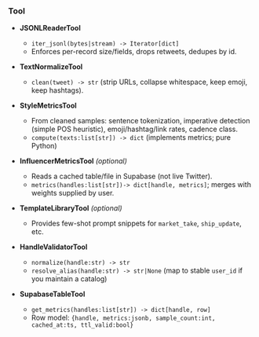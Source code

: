 ### Tool

- **JSONLReaderTool**
  - `iter_jsonl(bytes|stream) -> Iterator[dict]`
  - Enforces per-record size/fields, drops retweets, dedupes by id.
- **TextNormalizeTool**
  - `clean(tweet) -> str` (strip URLs, collapse whitespace, keep emoji, keep hashtags).
- **StyleMetricsTool**
  - From cleaned samples: sentence tokenization, imperative detection (simple POS heuristic), emoji/hashtag/link rates, cadence class.
  - `compute(texts:list[str]) -> dict` (implements metrics; pure Python)
- **InfluencerMetricsTool** _(optional)_
  - Reads a cached table/file in Supabase (not live Twitter).
  - `metrics(handles:list[str])-> dict[handle, metrics]`; merges with weights supplied by user.
- **TemplateLibraryTool** _(optional)_

  - Provides few-shot prompt snippets for `market_take`, `ship_update`, etc.

- **HandleValidatorTool**
  - `normalize(handle:str) -> str`
  - `resolve_alias(handle:str) -> str|None` (map to stable `user_id` if you maintain a catalog)
- **SupabaseTableTool**
  - `get_metrics(handles:list[str]) -> dict[handle, row]`
  - Row model: `{handle, metrics:jsonb, sample_count:int, cached_at:ts, ttl_valid:bool}`
